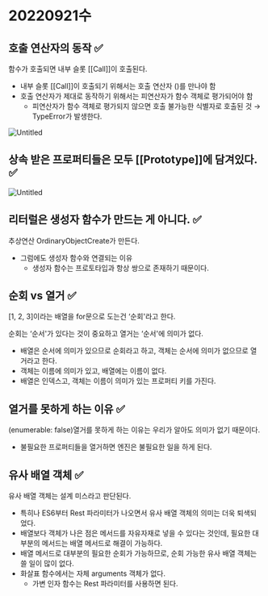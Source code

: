 # 20220921수

## 호출 연산자의 동작 ✅

함수가 호출되면 내부 슬롯 [[Call]]이 호출된다.

- 내부 슬롯 [[Call]]이 호출되기 위해서는 호출 연산자 ()를 만나야 함
- 호출 연산자가 제대로 동작하기 위해서는 피연산자가 함수 객체로 평가되어야 함
  - 피연산자가 함수 객체로 평가되지 않으면 호출 불가능한 식별자로 호출된 것
    → TypeError가 발생한다.

![Untitled](https://s3-us-west-2.amazonaws.com/secure.notion-static.com/bd0b9289-167b-441f-a7fb-082d312748b0/Untitled.png)

## 상속 받은 프로퍼티들은 모두 [[Prototype]]에 담겨있다. ✅

![Untitled](https://s3-us-west-2.amazonaws.com/secure.notion-static.com/5a4b0ebc-bbbb-4e7b-860d-d3d64f2cd867/Untitled.png)

## 리터럴은 생성자 함수가 만드는 게 아니다. ✅

추상연산 OrdinaryObjectCreate가 만든다.

- 그럼에도 생성자 함수와 연결되는 이유
  - 생성자 함수는 프로토타입과 항상 쌍으로 존재하기 때문이다.

## 순회 vs 열거 ✅

[1, 2, 3]이라는 배열을 for문으로 도는건 ‘순회'라고 한다.

순회는 ‘순서'가 있다는 것이 중요하고 열거는 ‘순서'에 의미가 없다.

- 배열은 순서에 의미가 있으므로 순회라고 하고, 객체는 순서에 의미가 없으므로 열거라고 한다.
- 객체는 이름에 의미가 있고, 배열에는 이름이 없다.
- 배열은 인덱스고, 객체는 이름이 의미가 있는 프로퍼티 키를 가진다.

## 열거를 못하게 하는 이유 ✅

(enumerable: false)열거를 못하게 하는 이유는 우리가 알아도 의미가 없기 때문이다.

- 불필요한 프로퍼티들을 열거하면 엔진은 불필요한 일을 하게 된다.

## 유사 배열 객체 ✅

유사 배열 객체는 설계 미스라고 판단된다.

- 특히나 ES6부터 Rest 파라미터가 나오면서 유사 배열 객체의 의미는 더욱 퇴색되었다.
- 배열보다 객체가 나은 점은 메서드를 자유자재로 넣을 수 있다는 것인데, 필요한 대부분의 메서드는 배열 메서드로 해결이 가능하다.
- 배열 메서드로 대부분의 필요한 순회가 가능하므로, 순회 가능한 유사 배열 객체는 쓸 일이 많이 없다.
- 화살표 함수에서는 자체 arguments 객체가 없다.
  - 가변 인자 함수는 Rest 파라미터를 사용하면 된다.
